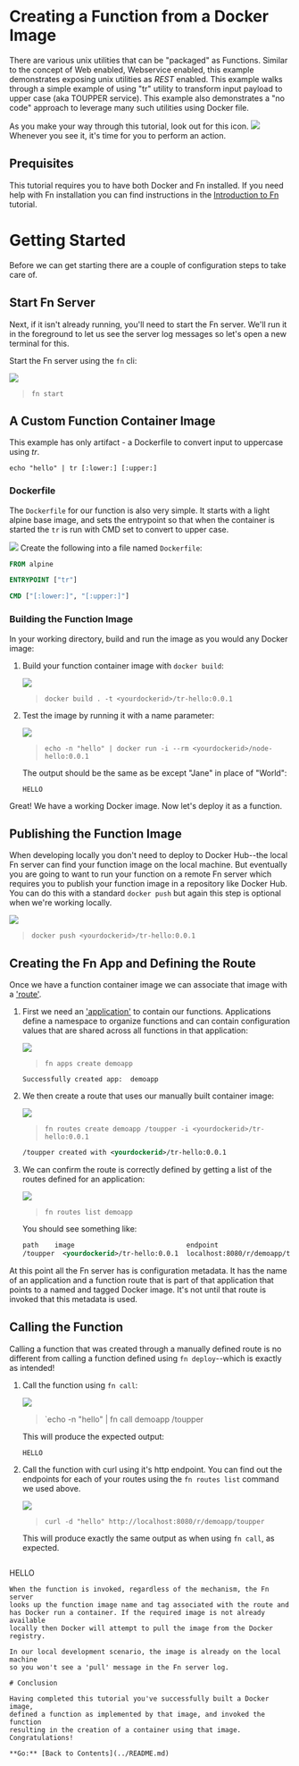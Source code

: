 # Creating a Function from a Docker Image

There are various unix utilities that can be "packaged" as Functions. 
Similar to the concept of Web enabled, Webservice enabled, this example demonstrates
exposing unix utilities as *REST* enabled. This example walks through a simple example 
of using "tr" utility to transform input payload to upper case (aka TOUPPER service).
This example also demonstrates a "no code" approach to leverage many such utilities using Docker file.

As you make your way through this tutorial, look out for this icon.
![](images/userinput.png) Whenever you see it, it's time for you to
perform an action. 

## Prequisites

This tutorial requires you to have both Docker and Fn installed. If you need
help with Fn installation you can find instructions in the
[Introduction to Fn](../Introduction/README.md) tutorial.

# Getting Started

Before we can get starting there are a couple of configuration steps to take
care of.

## Start Fn Server

Next, if it isn't already running, you'll need to start the Fn server.  We'll
run it in the foreground to let us see the server log messages so let's open a
new terminal for this.

   Start the Fn server using the `fn` cli:

   ![](images/userinput.png)
   >`fn start`

## A Custom Function Container Image

This example has only artifact - a Dockerfile  to convert input to uppercase using *tr*.

`echo "hello" | tr [:lower:] [:upper:]`

### Dockerfile

The `Dockerfile` for our function is also very simple.  It starts with
a light alpine base image, and sets the entrypoint so that when the container is started the
`tr` is run with CMD set to convert to upper case.

![](images/userinput.png) Create the following into a file named `Dockerfile`:

```dockerfile
FROM alpine

ENTRYPOINT ["tr"]

CMD ["[:lower:]", "[:upper:]"]
```

### Building the Function Image

In your working directory, build and run the image as you would any Docker image:

1. Build your function container image with `docker build`:

   ![](images/userinput.png)
   >`docker build . -t <yourdockerid>/tr-hello:0.0.1`

2. Test the image by running it with a name parameter:

   ![](images/userinput.png)
   >`echo -n "hello" | docker run -i --rm <yourdockerid>/node-hello:0.0.1`

   The output should be the same as be except "Jane" in place of "World":

   ```
   HELLO
   ```

Great!  We have a working Docker image.  Now let's deploy it as a function.

## Publishing the Function Image

When developing locally you don't need to deploy to Docker Hub--the
local Fn server can find your function image on the local machine. But
eventually you are going to want to run your function on a remote
Fn server which requires you to publish your function image in
a repository like Docker Hub.  You can do this with a standard `docker push` 
but again this step is optional when we're working locally.

![](images/userinput.png)
>`docker push <yourdockerid>/tr-hello:0.0.1`

## Creating the Fn App and Defining the Route

Once we have a function container image we can associate that image with a
['route'](https://github.com/fnproject/fn/blob/master/docs/developers/model.md#routes).  

1. First we need an 
['application'](https://github.com/fnproject/fn/blob/master/docs/developers/model.md#applications)
to contain our functions.  Applications define a namespace to organize functions
and can contain configuration values that are shared across all functions in
that application:

   ![](images/userinput.png)
   >`fn apps create demoapp`

   ```
   Successfully created app:  demoapp
   ```

2. We then create a route that uses our manually built container image:

   ![](images/userinput.png)
   >`fn routes create demoapp /toupper -i <yourdockerid>/tr-hello:0.0.1`

   ```xml
   /toupper created with <yourdockerid>/tr-hello:0.0.1
   ```

3. We can confirm the route is correctly defined by getting a list of the routes
defined for an application:

   ![](images/userinput.png)
   >`fn routes list demoapp`

   You should see something like:

   ```xml
   path    image                            endpoint
   /toupper  <yourdockerid>/tr-hello:0.0.1  localhost:8080/r/demoapp/toupper
   ```

At this point all the Fn server has is configuration metadata.
It has the name of an application and a function route that is part
of that application that points to a named and tagged Docker image.  It's
not until that route is invoked that this metadata is used.

## Calling the Function

Calling a function that was created through a manually defined route is no
different from calling a function defined using `fn deploy`--which is exactly
as intended!

1. Call the function using `fn call`:

   ![](images/userinput.png)
   >`echo -n "hello" | fn call demoapp /toupper

   This will produce the expected output:

   ```sh
   HELLO
   ```

2. Call the function with curl using it's http endpoint.  You can find out the
endpoints for each of your routes using the `fn routes list` command we used
above.

   ![](images/userinput.png)
   >`curl -d "hello" http://localhost:8080/r/demoapp/toupper`

   This will produce exactly the same output as when using `fn call`, as 
   expected.

   ```sh
  HELLO
   ```
When the function is invoked, regardless of the mechanism, the Fn server 
looks up the function image name and tag associated with the route and 
has Docker run a container. If the required image is not already available
locally then Docker will attempt to pull the image from the Docker registry.

In our local development scenario, the image is already on the local machine
so you won't see a 'pull' message in the Fn server log.

# Conclusion

Having completed this tutorial you've successfully built a Docker image,
defined a function as implemented by that image, and invoked the function
resulting in the creation of a container using that image.  Congratulations!

**Go:** [Back to Contents](../README.md)
